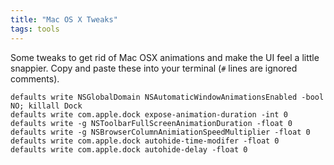 ```yaml
---
title: "Mac OS X Tweaks"
tags: tools
---
```


Some tweaks to get rid of Mac OSX animations and make the UI feel a little
snappier.  Copy and paste these into your terminal (`#` lines are ignored
comments).

    defaults write NSGlobalDomain NSAutomaticWindowAnimationsEnabled -bool NO; killall Dock
    defaults write com.apple.dock expose-animation-duration -int 0
    defaults write -g NSToolbarFullScreenAnimationDuration -float 0
    defaults write -g NSBrowserColumnAnimiationSpeedMultiplier -float 0
    defaults write com.apple.dock autohide-time-modifer -float 0
    defaults write com.apple.dock autohide-delay -float 0
